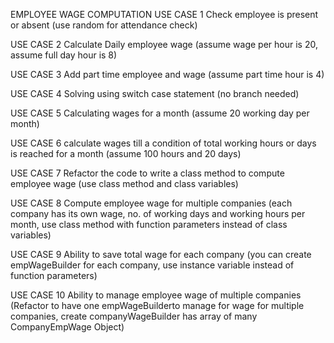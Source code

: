 EMPLOYEE WAGE COMPUTATION
USE CASE 1
Check employee is present or absent (use random for attendance check)

USE CASE 2
Calculate Daily employee wage (assume wage per hour is 20, assume full day hour is 8)

USE CASE 3
Add part time employee and wage (assume part time hour is 4)

USE CASE 4
Solving using switch case statement (no branch needed)

USE CASE 5
Calculating wages for a month (assume 20 working day per month)

USE CASE 6
calculate wages till a condition of total working hours or days is reached for a month (assume 100 hours and 20 days)

USE CASE 7
Refactor the code to write a class method to compute employee wage (use class method and class variables)

USE CASE 8
Compute employee wage for multiple companies (each company has its own wage, no. of working days and working hours per month, use class method with function parameters instead of class variables)

USE CASE 9
Ability to save total wage for each company (you can create empWageBuilder for each company, use instance variable instead of function parameters)

USE CASE 10
Ability to manage employee wage of multiple companies (Refactor to have one empWageBuilderto manage for wage for multiple companies, create companyWageBuilder has array of many CompanyEmpWage Object)
